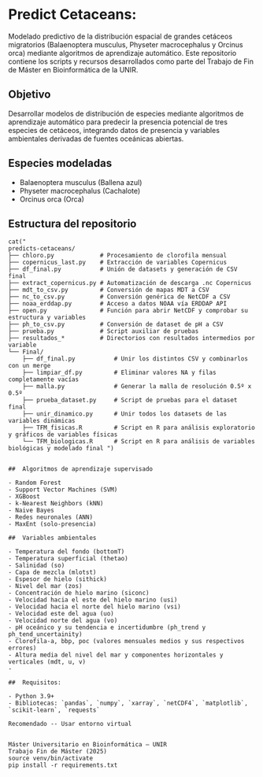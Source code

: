 # Predict Cetaceans:

Modelado predictivo de la distribución espacial de grandes cetáceos migratorios (Balaenoptera musculus, Physeter macrocephalus y Orcinus orca) mediante algoritmos de aprendizaje automático.
Este repositorio contiene los scripts y recursos desarrollados como parte del Trabajo de Fin de Máster en Bioinformática de la UNIR.

## Objetivo

Desarrollar modelos de distribución de especies mediante algoritmos de aprendizaje automático para predecir la presencia potencial de tres especies de cetáceos, integrando datos de presencia y variables ambientales derivadas de fuentes oceánicas abiertas.

##  Especies modeladas

- Balaenoptera musculus (Ballena azul)
- Physeter macrocephalus (Cachalote)
- Orcinus orca (Orca)

##  Estructura del repositorio
```{r, echo=FALSE, results='asis'}
cat("
predicts-cetaceans/
├── chloro.py             # Procesamiento de clorofila mensual
├── copernicus_last.py    # Extracción de variables Copernicus
├── df_final.py           # Unión de datasets y generación de CSV final
├── extract_copernicus.py # Automatización de descarga .nc Copernicus
├── mdt_to_csv.py         # Conversión de mapas MDT a CSV
├── nc_to_csv.py          # Conversión genérica de NetCDF a CSV
├── noaa_erddap.py        # Acceso a datos NOAA vía ERDDAP API
├── open.py               # Función para abrir NetCDF y comprobar su estructura y variables
├── ph_to_csv.py          # Conversión de dataset de pH a CSV
├── prueba.py             # Script auxiliar de pruebas
├── resultados_*          # Directorios con resultados intermedios por variable
└── Final/
    ├── df_final.py           # Unir los distintos CSV y combinarlos con un merge
    ├── limpiar_df.py         # Eliminar valores NA y filas completamente vacías
    ├── malla.py              # Generar la malla de resolución 0.5º x 0.5º
    ├── prueba_dataset.py     # Script de pruebas para el dataset final
    ├── unir_dinamico.py      # Unir todos los datasets de las variables dinámicas
    ├── TFM_fisicas.R         # Script en R para análisis exploratorio y gráficos de variables físicas
    └── TFM_biologicas.R      # Script en R para análisis de variables biológicas y modelado final ")


##  Algoritmos de aprendizaje supervisado

- Random Forest
- Support Vector Machines (SVM)
- XGBoost
- k-Nearest Neighbors (kNN)
- Naive Bayes
- Redes neuronales (ANN)
- MaxEnt (solo-presencia)

##  Variables ambientales

- Temperatura del fondo (bottomT)
- Temperatura superficial (thetao)
- Salinidad (so)
- Capa de mezcla (mlotst)
- Espesor de hielo (sithick)
- Nivel del mar (zos)
- Concentración de hielo marino (siconc)
- Velocidad hacia el este del hielo marino (usi)
- Velocidad hacia el norte del hielo marino (vsi)
- Velocidad este del agua (uo)
- Velocidad norte del agua (vo)
- pH oceánico y su tendencia e incertidumbre (ph_trend y ph_tend_uncertainity)
- Clorofila-a, bbp, poc (valores mensuales medios y sus respectivos errores)
- Altura media del nivel del mar y componentes horizontales y verticales (mdt, u, v)
- 

## ️ Requisitos:

- Python 3.9+
- Bibliotecas: `pandas`, `numpy`, `xarray`, `netCDF4`, `matplotlib`, `scikit-learn`, `requests`

Recomendado -- Usar entorno virtual


Máster Universitario en Bioinformática — UNIR
Trabajo Fin de Máster (2025)
source venv/bin/activate
pip install -r requirements.txt



